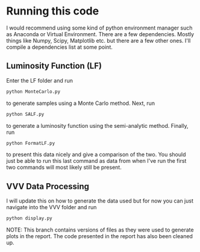 # Running this code

I would recommend using some kind of python environment 
manager such as Anaconda or Virtual Environment. There are a few
dependencies. Mostly things like Numpy, Scipy, Matplotlib etc. but there
are a few other ones. I'll compile a dependencies list at some point.

## Luminosity Function (LF)

Enter the LF folder and run
```bash
python MonteCarlo.py
```
to generate samples using a Monte Carlo method. Next, run
```bash
python SALF.py
```
to generate a luminosity function using the semi-analytic method. 
Finally, run
```bash
python FormatLF.py
```
to present this data nicely and give a comparison of the two.
You should just be able to run this last command as data from when I've
run the first two commands will most likely still be present.

## VVV Data Processing

I will update this on how to generate the data used but for now you
can just navigate into the VVV folder and run
```bash
python display.py
```

NOTE: This branch contains versions of files as they were used to generate
plots in the report. The code presented in the report has also been cleaned up.
